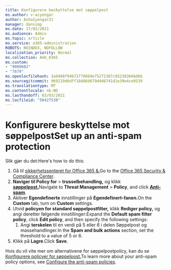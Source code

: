 ```yaml
---
title: Konfigurere beskyttelse mot søppelpost
ms.author: v-aiyengar
author: AshaIyengar21
manager: dansimp
ms.date: 17/02/2021
ms.audience: Admin
ms.topic: article
ms.service: o365-administration
ROBOTS: NOINDEX, NOFOLLOW
localization_priority: Normal
ms.collection: Adm_O365
ms.custom:
- "9000682"
- "7679"
ms.openlocfilehash: 3a9408f94b72770669e75272307c932303666d6b
ms.sourcegitcommit: 969219d6dff18d86d679d4d8741d1e39e4ce9539
ms.translationtype: MT
ms.contentlocale: nb-NO
ms.lasthandoff: 03/03/2021
ms.locfileid: "50427538"
---
```

# <a name="set-up-an-anti-spam-protection"></a><span data-ttu-id="c4922-102">Konfigurere beskyttelse mot søppelpost</span><span class="sxs-lookup"><span data-stu-id="c4922-102">Set up an anti-spam protection</span></span>

<span data-ttu-id="c4922-103">Slik gjør du det:</span><span class="sxs-lookup"><span data-stu-id="c4922-103">Here's how to do this:</span></span>

1. <span data-ttu-id="c4922-104">Gå til [sikkerhetssenteret for Office 365 &.](https://go.microsoft.com/fwlink/p/?linkid=2077143)</span><span class="sxs-lookup"><span data-stu-id="c4922-104">Go to the [Office 365 Security & Compliance Center](https://go.microsoft.com/fwlink/p/?linkid=2077143).</span></span>
1. <span data-ttu-id="c4922-105">**Naviger til Policy for**  >  **trusselbehandling,** og klikk **[søppelpost.](https://go.microsoft.com/fwlink/p/?linkid=2077143)**</span><span class="sxs-lookup"><span data-stu-id="c4922-105">Navigate to **Threat Management** > **Policy**, and click **[Anti-spam](https://go.microsoft.com/fwlink/p/?linkid=2077143)**.</span></span>
1. <span data-ttu-id="c4922-106">Aktiver **Egendefinerte** innstillinger på **Egendefinert-fanen.**</span><span class="sxs-lookup"><span data-stu-id="c4922-106">On the **Custom** tab, turn on **Custom** settings.</span></span>
1. <span data-ttu-id="c4922-107">Utvid **policyen for standard søppelpostfilter,** klikk **Rediger policy,** og angi deretter følgende innstillinger:</span><span class="sxs-lookup"><span data-stu-id="c4922-107">Expand the **Default spam filter policy**,  click **Edit policy**, and then specify the following settings:</span></span>
    1. <span data-ttu-id="c4922-108">Angi **terskelen** til en verdi på 5 eller 6 i delen Søppelpost og massehandlinger.</span><span class="sxs-lookup"><span data-stu-id="c4922-108">In the **Spam and bulk actions** section, set the threshold to a value of 5 or 6.</span></span>
1. <span data-ttu-id="c4922-109">Klikk på **Lagre**.</span><span class="sxs-lookup"><span data-stu-id="c4922-109">Click **Save**.</span></span>

<span data-ttu-id="c4922-110">Hvis du vil vite mer om alternativene for søppelpostpolicy, kan du se [Konfigurere policyer for søppelpost.](https://go.microsoft.com/fwlink/?linkid=2092051)</span><span class="sxs-lookup"><span data-stu-id="c4922-110">To learn more about your anti-spam policy options, see [Configure the anti-spam policies](https://go.microsoft.com/fwlink/?linkid=2092051).</span></span>
